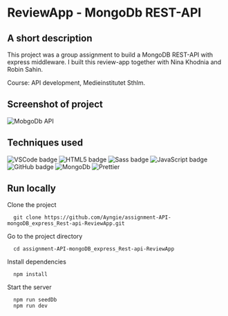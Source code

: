 # ReviewApp - MongoDb REST-API

## A short description 
This project was a group assignment to build a MongoDB REST-API with express middleware.
I built this review-app together with Nina Khodnia and Robin Sahin.

Course: API development, Medieinstitutet Sthlm.

## Screenshot of project
![MobgoDb API](https://angelicareutersward.se/Images/mongodbReviewApp/mongodbReviewApp.png)

## Techniques used
![VSCode badge](https://img.shields.io/badge/VSCode-0078D4?style=for-the-badge&logo=visual%20studio%20code&logoColor=white/to/img.png)
![HTML5 badge](https://img.shields.io/badge/HTML5-E34F26?style=for-the-badge&logo=html5&logoColor=white/to/img.png)
![Sass badge](https://img.shields.io/badge/Sass-CC6699?style=for-the-badge&logo=sass&logoColor=white/to/img.png)
![JavaScript badge](https://img.shields.io/badge/JavaScript-323330?style=for-the-badge&logo=javascript&logoColor=F7DF1E/to/img.png)
![GitHub badge](https://img.shields.io/badge/GitHub-100000?style=for-the-badge&logo=github&logoColor=white/to/img.png)
![MongoDb](https://img.shields.io/badge/MongoDB-4EA94B?style=for-the-badge&logo=mongodb&logoColor=white)
![Prettier](https://img.shields.io/badge/prettier-1A2C34?style=for-the-badge&logo=prettier&logoColor=F7BA3E)


## Run locally
Clone the project

```terminal
  git clone https://github.com/Ayngie/assignment-API-mongoDB_express_Rest-api-ReviewApp.git
```

Go to the project directory

```terminal
  cd assignment-API-mongoDB_express_Rest-api-ReviewApp
```

Install dependencies

```terminal
  npm install
```

Start the server

```terminal
  npm run seedDb
  npm run dev
```
